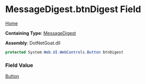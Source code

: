 # MessageDigest\.btnDigest Field

[Home](../../../../../../README.md)

**Containing Type**: [MessageDigest](../README.md)

**Assembly**: DotNetGoat\.dll

```csharp
protected System.Web.UI.WebControls.Button btnDigest
```

### Field Value

[Button](https://docs.microsoft.com/en-us/dotnet/api/system.web.ui.webcontrols.button)

